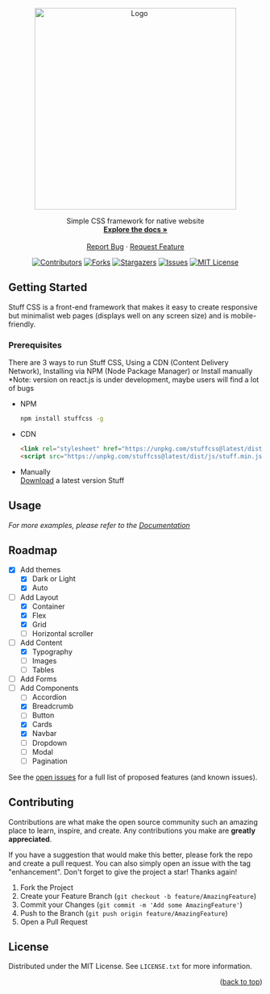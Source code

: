 
<!-- PROJECT LOGO -->
<br />
<div align="center">
  <a href="https://github.com/fajarspace/stuff-css">
    <img src="https://github.com/fajarspace/Stuff-CSS/blob/master/docs/static/img/stuff-transparent.png?raw=true" alt="Logo" width="400">
  </a>
  <!-- <h3 align="center">Stuff CSS</h3> -->
  <p align="center">
    Simple CSS framework for native website
    <br />
    <a href="https://stuffcss.netlify.app"><strong>Explore the docs »</strong></a>
    <br />
    <br />
    <a href="https://github.com/fajarspace/stuff-css/issues">Report Bug</a>
    ·
    <a href="https://github.com/fajarspace/stuff-css/issues">Request Feature</a>
  </p>

[![Contributors][contributors-shield]][contributors-url]
[![Forks][forks-shield]][forks-url]
[![Stargazers][stars-shield]][stars-url]
[![Issues][issues-shield]][issues-url]
[![MIT License][license-shield]][license-url]

</div>

<!-- GETTING STARTED -->
## Getting Started

Stuff CSS is a front-end framework that makes it easy to create responsive but minimalist web pages (displays well on any screen size) and is mobile-friendly.

### Prerequisites

There are 3 ways to run Stuff CSS, Using a CDN (Content Delivery Network), Installing via NPM (Node Package Manager) or Install manually
*Note: version on react.js is under development, maybe users will find a lot of bugs

* NPM
  ```sh
  npm install stuffcss -g
  ```
* CDN
  ```html
  <link rel="stylesheet" href="https://unpkg.com/stuffcss@latest/dist/css/stuff.min.css">
  <script src="https://unpkg.com/stuffcss@latest/dist/js/stuff.min.js"></script>
  ```
* Manually <br>
  [Download](https://stuffcss.netlify.app) a latest version Stuff 

<!-- USAGE EXAMPLES -->
## Usage

_For more examples, please refer to the [Documentation](https://example.com)_

<!-- ROADMAP -->
## Roadmap

- [x] Add themes
    - [x] Dark or Light
    - [x] Auto
- [ ] Add Layout
    - [x] Container
    - [x] Flex
    - [x] Grid
    - [ ] Horizontal scroller
- [ ] Add Content
    - [x] Typography
    - [ ] Images
    - [ ] Tables
- [ ] Add Forms
- [ ] Add Components
    - [ ] Accordion
    - [x] Breadcrumb
    - [ ] Button
    - [x] Cards
    - [x] Navbar
    - [ ] Dropdown
    - [ ] Modal
    - [ ] Pagination

See the [open issues](https://github.com/fajarspace/stuff-css/issues) for a full list of proposed features (and known issues).



<!-- CONTRIBUTING -->
## Contributing

Contributions are what make the open source community such an amazing place to learn, inspire, and create. Any contributions you make are **greatly appreciated**.

If you have a suggestion that would make this better, please fork the repo and create a pull request. You can also simply open an issue with the tag "enhancement".
Don't forget to give the project a star! Thanks again!

1. Fork the Project
2. Create your Feature Branch (`git checkout -b feature/AmazingFeature`)
3. Commit your Changes (`git commit -m 'Add some AmazingFeature'`)
4. Push to the Branch (`git push origin feature/AmazingFeature`)
5. Open a Pull Request



<!-- LICENSE -->
## License

Distributed under the MIT License. See `LICENSE.txt` for more information.

<p align="right">(<a href="#readme-top">back to top</a>)</p>


<!-- MARKDOWN LINKS & IMAGES -->
<!-- https://www.markdownguide.org/basic-syntax/#reference-style-links -->
[contributors-shield]: https://img.shields.io/github/contributors/fajarspace/stuff-css.svg?style=for-the-badge
[contributors-url]: https://github.com/fajarspace/stuff-css/graphs/contributors
[forks-shield]: https://img.shields.io/github/forks/fajarspace/stuff-css.svg?style=for-the-badge
[forks-url]: https://github.com/fajarspace/stuff-css/network/members
[stars-shield]: https://img.shields.io/github/stars/fajarspace/stuff-css.svg?style=for-the-badge
[stars-url]: https://github.com/fajarspace/stuff-css/stargazers
[issues-shield]: https://img.shields.io/github/issues/fajarspace/stuff-css.svg?style=for-the-badge
[issues-url]: https://github.com/fajarspace/stuff-css/issues
[license-shield]: https://img.shields.io/github/license/fajarspace/stuff-css.svg?style=for-the-badge
[license-url]: https://github.com/fajarspace/stuff-css/blob/master/LICENSE.txt
[linkedin-shield]: https://img.shields.io/badge/-LinkedIn-black.svg?style=for-the-badge&logo=linkedin&colorB=555
[linkedin-url]: https://linkedin.com/in/othneildrew
[product-screenshot]: images/screenshot.png
[Next.js]: https://img.shields.io/badge/next.js-000000?style=for-the-badge&logo=nextdotjs&logoColor=white
[Next-url]: https://nextjs.org/
[React.js]: https://img.shields.io/badge/React-20232A?style=for-the-badge&logo=react&logoColor=61DAFB
[React-url]: https://reactjs.org/
[Vue.js]: https://img.shields.io/badge/Vue.js-35495E?style=for-the-badge&logo=vuedotjs&logoColor=4FC08D
[Vue-url]: https://vuejs.org/
[Angular.io]: https://img.shields.io/badge/Angular-DD0031?style=for-the-badge&logo=angular&logoColor=white
[Angular-url]: https://angular.io/
[Svelte.dev]: https://img.shields.io/badge/Svelte-4A4A55?style=for-the-badge&logo=svelte&logoColor=FF3E00
[Svelte-url]: https://svelte.dev/
[Laravel.com]: https://img.shields.io/badge/Laravel-FF2D20?style=for-the-badge&logo=laravel&logoColor=white
[Laravel-url]: https://laravel.com
[Bootstrap.com]: https://img.shields.io/badge/Bootstrap-563D7C?style=for-the-badge&logo=bootstrap&logoColor=white
[Bootstrap-url]: https://getbootstrap.com
[JQuery.com]: https://img.shields.io/badge/jQuery-0769AD?style=for-the-badge&logo=jquery&logoColor=white
[JQuery-url]: https://jquery.com 
